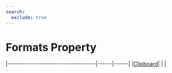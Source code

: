 ```yaml
---
search:
  exclude: true
---
```


<h1 class="heading"><span class="name">Formats Property</span></h1>

|------------------------------------|------|------|
|[Clipboard](../objects/clipboard.md)|&nbsp;|&nbsp;|
